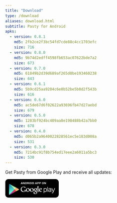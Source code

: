 ```yaml
---
title: "Download"
type: /download
aliases: download.html
subtitle: Pasty for Android
apks:
  - version: 0.8.1
    md5: 2fb2ce2f3bc54fd7cde88c4cc1703efc
    size: 716
  - version: 0.8.0
    md5: 9b74d2edff4598fb653ac07622bde7a2
    size: 673
  - version: 0.7.0
    md5: 61849b2d39d689af265d0be193460238
    size: 643
  - version: 0.6.1
    md5: 5b9cd25aa9204c6e0b52be5b0d2f543b
    size: 616
  - version: 0.6.0
    md5: ac5de67d6f02622a93696fb47d27aebd
    size: 679
  - version: 0.5.0
    md5: 1283bf924bc409aa8e198488b42a7bb0
    size: 678
  - version: 0.4.0
    md5: d065b2a9640022828561ec5e183d008a
    size: 531
  - version: 0.3.0
    md5: 7214bc91f8b754ed17eee2a6011a5bc3
    size: 530
---
```

Get Pasty from Google Play and receive all updates:

[![Get the App on Google Play](/images/android_app_on_play_large.png)](https://play.google.com/store/apps/details?id=de.electricdynamite.pasty)

